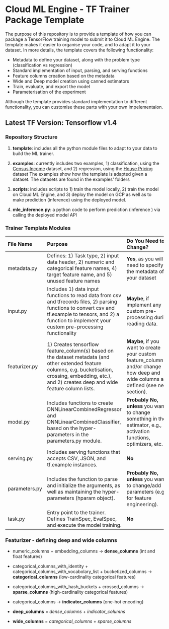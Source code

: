 # Cloud ML Engine - TF Trainer Package Template

The purpose of this repository is to provide a template of how you can package a TensorFlow training model to submit it to Cloud ML Engine. 
The template makes it easier to organise your code, and to adapt it to your dataset. In more details, the template covers the following functionality:
* Metadata to define your dataset, along with the problem type (classification vs regression)
* Standard implementation of input, parsing, and serving functions
* Feature columns creation based on the metadata
* Wide and Deep model creation using canned estimators
* Train, evaluate, and export the model
* Parameterisation of the experiment

Although the template provides standard implementation to different functionality, you can customise these parts with your own impelementaion.

## Latest TF Version: Tensorflow v1.4

### Repository Structure
1. **template**: includes all the python module files to adapt to your data to build the ML trainer.

2. **examples**: currently includes two examples, 1) classification, using the [Census Income](https://archive.ics.uci.edu/ml/datasets/Census+Income) dataset, and 2) regression, using the [House Pricing](https://www.kaggle.com/apratim87/housingdata/data) dataset 
The examples show how the template is adapted given a dataset. The datasets are found in the examples' folders


3. **scripts**: includes scripts to 1) train the model locally, 2) train the model on Cloud ML Engine, 
and 3) deploy the model on GCP as well as to make prediction (inference) using the deployed model.

4. **mle_inference.py**: a python code to perform prediction (inference ) via calling  the deployed model API

### Trainer Template Modules


|File Name| Purpose| Do You Need to Change?
|:---|:---|:---
|metadata.py|Defines: 1) Task type, 2) input data header, 2) numeric and categorical feature names,  4) target feature name, and 5) unused feature names  | **Yes**, as you will need to specify the metadata of your dataset 
|input.py| Includes 1) data input functions to read data from csv and tfrecords files, 2) parsing functions to convert csv and tf.example to tensors, and 2) a function to implement your custom pre-processing functionality| **Maybe**, if implement any custom pre-processing during reading data.
|featurizer.py| 1) Creates tensorflow feature_column(s) based on the dataset metadata (and other extended feature columns, e.g. bucketisation, crossing, embedding, etc.), and 2) creates deep and wide feature column lists. | **Maybe**, if you want to create your custom feature_column(s) and/or change how deep and wide columns are defined (see next section). 
|model.py|Includes functions to create DNNLinearCombinedRegressor and DNNLinearCombinedClassifier, based on the hyper-parameters in the parameters.py module.|**Probably No, unless** you want to change something in the estimator, e.g., activation functions, optimizers, etc. 
|serving.py|Includes serving functions that accepts CSV, JSON, and tf.example instances.| **No**
|parameters.py|Includes the function to parse and initialize the arguments, as well as maintaining the hyper-parameters (hparam object).| **Probably No, unless** you want to change/add parameters (e.g. for feature engineering). 
|task.py|Entry point to the trainer. Defines TrainSpec, EvalSpec, and execute the model training.| **No**


### Featurizer - defining deep and wide columns

* numeric_columns + embedding_columns &rarr; **dense_columns** (int and float features)
* categorical_columns_with_identity + categorical_columns_with_vocabolary_list + bucketized_columns &rarr; **categorical_columns** (low-cardinality categorical features)
* categorical_columns_with_hash_buckets + crossed_columns &rarr; **sparse_columns** (high-cardinality categorical features)

* categorical_columns &rarr; **indicator_columns** (one-hot encoding)

* **deep_columns** = *dense_columns* + *indicator_columns*
* **wide_columns** = *categorical_columns* + *sparse_columns*
